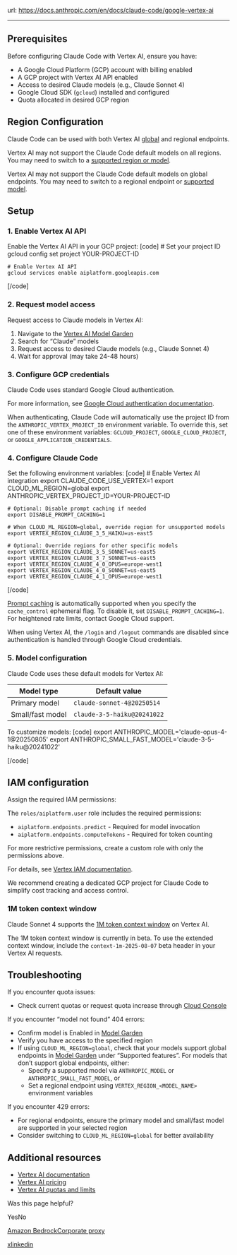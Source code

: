 url: https://docs.anthropic.com/en/docs/claude-code/google-vertex-ai

---

## Prerequisites

Before configuring Claude Code with Vertex AI, ensure you have:

  * A Google Cloud Platform \(GCP\) account with billing enabled
  * A GCP project with Vertex AI API enabled
  * Access to desired Claude models \(e.g., Claude Sonnet 4\)
  * Google Cloud SDK \(`gcloud`\) installed and configured
  * Quota allocated in desired GCP region

## Region Configuration

Claude Code can be used with both Vertex AI [global](https://cloud.google.com/blog/products/ai-machine-learning/global-endpoint-for-claude-models-generally-available-on-vertex-ai) and regional endpoints.

Vertex AI may not support the Claude Code default models on all regions. You may need to switch to a [supported region or model](https://cloud.google.com/vertex-ai/generative-ai/docs/learn/locations#genai-partner-models).

Vertex AI may not support the Claude Code default models on global endpoints. You may need to switch to a regional endpoint or [supported model](https://cloud.google.com/vertex-ai/generative-ai/docs/partner-models/use-partner-models#supported_models).

## Setup

### 1. Enable Vertex AI API

Enable the Vertex AI API in your GCP project:
[code]
    # Set your project ID
    gcloud config set project YOUR-PROJECT-ID

    # Enable Vertex AI API
    gcloud services enable aiplatform.googleapis.com

[/code]

### 2. Request model access

Request access to Claude models in Vertex AI:

  1. Navigate to the [Vertex AI Model Garden](https://console.cloud.google.com/vertex-ai/model-garden)
  2. Search for “Claude” models
  3. Request access to desired Claude models \(e.g., Claude Sonnet 4\)
  4. Wait for approval \(may take 24-48 hours\)

### 3. Configure GCP credentials

Claude Code uses standard Google Cloud authentication.

For more information, see [Google Cloud authentication documentation](https://cloud.google.com/docs/authentication).

When authenticating, Claude Code will automatically use the project ID from the `ANTHROPIC_VERTEX_PROJECT_ID` environment variable. To override this, set one of these environment variables: `GCLOUD_PROJECT`, `GOOGLE_CLOUD_PROJECT`, or `GOOGLE_APPLICATION_CREDENTIALS`.

### 4. Configure Claude Code

Set the following environment variables:
[code]
    # Enable Vertex AI integration
    export CLAUDE_CODE_USE_VERTEX=1
    export CLOUD_ML_REGION=global
    export ANTHROPIC_VERTEX_PROJECT_ID=YOUR-PROJECT-ID

    # Optional: Disable prompt caching if needed
    export DISABLE_PROMPT_CACHING=1

    # When CLOUD_ML_REGION=global, override region for unsupported models
    export VERTEX_REGION_CLAUDE_3_5_HAIKU=us-east5

    # Optional: Override regions for other specific models
    export VERTEX_REGION_CLAUDE_3_5_SONNET=us-east5
    export VERTEX_REGION_CLAUDE_3_7_SONNET=us-east5
    export VERTEX_REGION_CLAUDE_4_0_OPUS=europe-west1
    export VERTEX_REGION_CLAUDE_4_0_SONNET=us-east5
    export VERTEX_REGION_CLAUDE_4_1_OPUS=europe-west1

[/code]

[Prompt caching](/en/docs/build-with-claude/prompt-caching) is automatically supported when you specify the `cache_control` ephemeral flag. To disable it, set `DISABLE_PROMPT_CACHING=1`. For heightened rate limits, contact Google Cloud support.

When using Vertex AI, the `/login` and `/logout` commands are disabled since authentication is handled through Google Cloud credentials.

### 5. Model configuration

Claude Code uses these default models for Vertex AI:

Model type| Default value
---|---
Primary model| `claude-sonnet-4@20250514`
Small/fast model| `claude-3-5-haiku@20241022`

To customize models:
[code]
    export ANTHROPIC_MODEL='claude-opus-4-1@20250805'
    export ANTHROPIC_SMALL_FAST_MODEL='claude-3-5-haiku@20241022'

[/code]

## IAM configuration

Assign the required IAM permissions:

The `roles/aiplatform.user` role includes the required permissions:

  * `aiplatform.endpoints.predict` \- Required for model invocation
  * `aiplatform.endpoints.computeTokens` \- Required for token counting

For more restrictive permissions, create a custom role with only the permissions above.

For details, see [Vertex IAM documentation](https://cloud.google.com/vertex-ai/docs/general/access-control).

We recommend creating a dedicated GCP project for Claude Code to simplify cost tracking and access control.

### 1M token context window

Claude Sonnet 4 supports the [1M token context window](/en/docs/build-with-claude/context-windows#1m-token-context-window) on Vertex AI.

The 1M token context window is currently in beta. To use the extended context window, include the `context-1m-2025-08-07` beta header in your Vertex AI requests.

## Troubleshooting

If you encounter quota issues:

  * Check current quotas or request quota increase through [Cloud Console](https://cloud.google.com/docs/quotas/view-manage)

If you encounter “model not found” 404 errors:

  * Confirm model is Enabled in [Model Garden](https://console.cloud.google.com/vertex-ai/model-garden)
  * Verify you have access to the specified region
  * If using `CLOUD_ML_REGION=global`, check that your models support global endpoints in [Model Garden](https://console.cloud.google.com/vertex-ai/model-garden) under “Supported features”. For models that don’t support global endpoints, either:
    * Specify a supported model via `ANTHROPIC_MODEL` or `ANTHROPIC_SMALL_FAST_MODEL`, or
    * Set a regional endpoint using `VERTEX_REGION_<MODEL_NAME>` environment variables

If you encounter 429 errors:

  * For regional endpoints, ensure the primary model and small/fast model are supported in your selected region
  * Consider switching to `CLOUD_ML_REGION=global` for better availability

## Additional resources

  * [Vertex AI documentation](https://cloud.google.com/vertex-ai/docs)
  * [Vertex AI pricing](https://cloud.google.com/vertex-ai/pricing)
  * [Vertex AI quotas and limits](https://cloud.google.com/vertex-ai/docs/quotas)

Was this page helpful?

YesNo

[Amazon Bedrock](/en/docs/claude-code/amazon-bedrock)[Corporate proxy](/en/docs/claude-code/corporate-proxy)

[x](https://x.com/AnthropicAI)[linkedin](https://www.linkedin.com/company/anthropicresearch)
